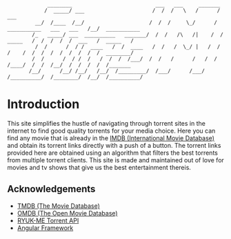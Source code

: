 ```
             ________                           ___   ___     _______
            /  _____/ ___                      /  /  /   \   /      /                            ___   
         __/  /____  /__/                     /  /  /     \_/      /  ___________   ___   ___   /__/  ___________
        /_   _____/ ___  __________   _______/  /  /   /\   /|    /  /  _____   /  /  /  /  /  ___   /  _____   /
         /  /      /  / /  ____   /  /  ____   /  /   /  \_/ |   /  /  /    /  /  /  /  /  /  /  /  /  ________/
        /  /      /  / /  /   /  /  /  /___/  /  /   /      /   /  /  /____/  /  /  /__/  /  /  /  /  /_______
       /__/      /__/ /__/   /__/  /_________/  /___/      /___/  /__________/  /________/  /__/  /__________/

```

# Introduction

This site simplifies the hustle of navigating through torrent sites in the internet to find good quality torrents for your media choice. Here you can find any movie that is already in the [IMDB (International Movie Database)](https://www.imdb.com/) and obtain its torrent links directly with a push of a button. The torrent links provided here are obtained using an algorithm that filters the best torrents from multiple torrent clients. This site is made and maintained out of love for movies and tv shows that give us the best entertainment thereis.

## Acknowledgements
 - [TMDB (The Movie Database)](https://www.themoviedb.org)
 - [OMDB (The Open Movie Database)](https://www.omdbapi.com)
 - [RYUK-ME Torrent API](https://github.com/Ryuk-me/Torrent-Api-py)
 - [Angular Framework](https://angular.dev/)